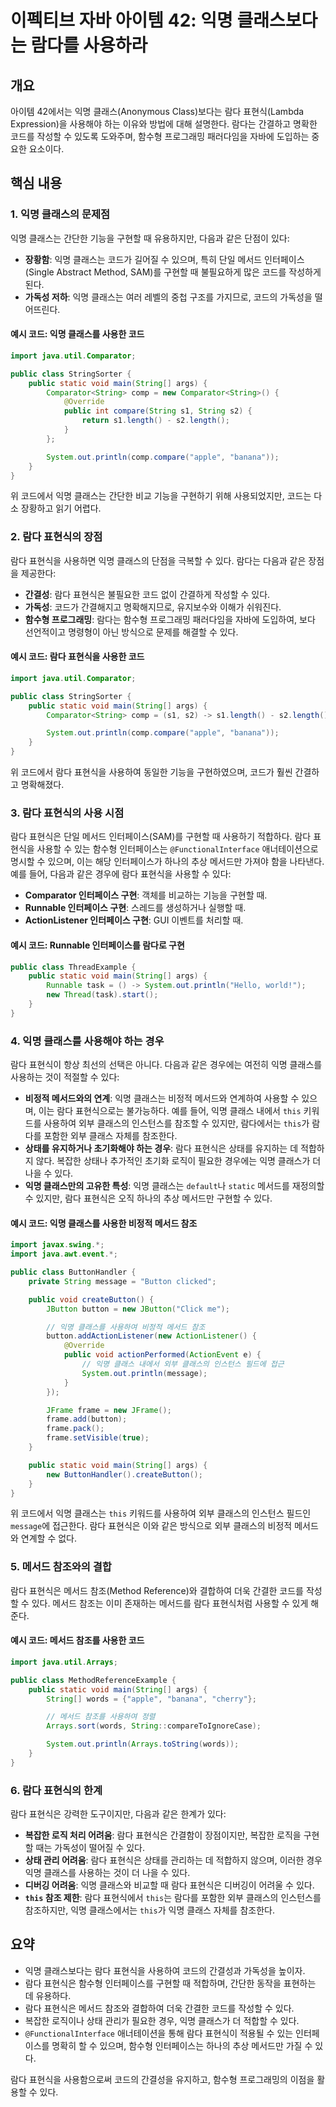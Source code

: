 
# 이펙티브 자바 아이템 42: 익명 클래스보다는 람다를 사용하라

## 개요
아이템 42에서는 익명 클래스(Anonymous Class)보다는 람다 표현식(Lambda Expression)을 사용해야 하는 이유와 방법에 대해 설명한다. 람다는 간결하고 명확한 코드를 작성할 수 있도록 도와주며, 함수형 프로그래밍 패러다임을 자바에 도입하는 중요한 요소이다.

## 핵심 내용

### 1. 익명 클래스의 문제점
익명 클래스는 간단한 기능을 구현할 때 유용하지만, 다음과 같은 단점이 있다:
- **장황함**: 익명 클래스는 코드가 길어질 수 있으며, 특히 단일 메서드 인터페이스(Single Abstract Method, SAM)를 구현할 때 불필요하게 많은 코드를 작성하게 된다.
- **가독성 저하**: 익명 클래스는 여러 레벨의 중첩 구조를 가지므로, 코드의 가독성을 떨어뜨린다.

#### 예시 코드: 익명 클래스를 사용한 코드

```java
import java.util.Comparator;

public class StringSorter {
    public static void main(String[] args) {
        Comparator<String> comp = new Comparator<String>() {
            @Override
            public int compare(String s1, String s2) {
                return s1.length() - s2.length();
            }
        };

        System.out.println(comp.compare("apple", "banana"));
    }
}
```

위 코드에서 익명 클래스는 간단한 비교 기능을 구현하기 위해 사용되었지만, 코드는 다소 장황하고 읽기 어렵다.

### 2. 람다 표현식의 장점
람다 표현식을 사용하면 익명 클래스의 단점을 극복할 수 있다. 람다는 다음과 같은 장점을 제공한다:
- **간결성**: 람다 표현식은 불필요한 코드 없이 간결하게 작성할 수 있다.
- **가독성**: 코드가 간결해지고 명확해지므로, 유지보수와 이해가 쉬워진다.
- **함수형 프로그래밍**: 람다는 함수형 프로그래밍 패러다임을 자바에 도입하여, 보다 선언적이고 명령형이 아닌 방식으로 문제를 해결할 수 있다.

#### 예시 코드: 람다 표현식을 사용한 코드

```java
import java.util.Comparator;

public class StringSorter {
    public static void main(String[] args) {
        Comparator<String> comp = (s1, s2) -> s1.length() - s2.length();

        System.out.println(comp.compare("apple", "banana"));
    }
}
```

위 코드에서 람다 표현식을 사용하여 동일한 기능을 구현하였으며, 코드가 훨씬 간결하고 명확해졌다.

### 3. 람다 표현식의 사용 시점
람다 표현식은 단일 메서드 인터페이스(SAM)를 구현할 때 사용하기 적합하다. 람다 표현식을 사용할 수 있는 함수형 인터페이스는 `@FunctionalInterface` 애너테이션으로 명시할 수 있으며, 이는 해당 인터페이스가 하나의 추상 메서드만 가져야 함을 나타낸다. 예를 들어, 다음과 같은 경우에 람다 표현식을 사용할 수 있다:
- **Comparator 인터페이스 구현**: 객체를 비교하는 기능을 구현할 때.
- **Runnable 인터페이스 구현**: 스레드를 생성하거나 실행할 때.
- **ActionListener 인터페이스 구현**: GUI 이벤트를 처리할 때.

#### 예시 코드: Runnable 인터페이스를 람다로 구현

```java
public class ThreadExample {
    public static void main(String[] args) {
        Runnable task = () -> System.out.println("Hello, world!");
        new Thread(task).start();
    }
}
```

### 4. 익명 클래스를 사용해야 하는 경우
람다 표현식이 항상 최선의 선택은 아니다. 다음과 같은 경우에는 여전히 익명 클래스를 사용하는 것이 적절할 수 있다:
- **비정적 메서드와의 연계**: 익명 클래스는 비정적 메서드와 연계하여 사용할 수 있으며, 이는 람다 표현식으로는 불가능하다. 예를 들어, 익명 클래스 내에서 `this` 키워드를 사용하여 외부 클래스의 인스턴스를 참조할 수 있지만, 람다에서는 `this`가 람다를 포함한 외부 클래스 자체를 참조한다.
- **상태를 유지하거나 초기화해야 하는 경우**: 람다 표현식은 상태를 유지하는 데 적합하지 않다. 복잡한 상태나 추가적인 초기화 로직이 필요한 경우에는 익명 클래스가 더 나을 수 있다.
- **익명 클래스만의 고유한 특성**: 익명 클래스는 `default`나 `static` 메서드를 재정의할 수 있지만, 람다 표현식은 오직 하나의 추상 메서드만 구현할 수 있다.

#### 예시 코드: 익명 클래스를 사용한 비정적 메서드 참조

```java
import javax.swing.*;
import java.awt.event.*;

public class ButtonHandler {
    private String message = "Button clicked";

    public void createButton() {
        JButton button = new JButton("Click me");

        // 익명 클래스를 사용하여 비정적 메서드 참조
        button.addActionListener(new ActionListener() {
            @Override
            public void actionPerformed(ActionEvent e) {
                // 익명 클래스 내에서 외부 클래스의 인스턴스 필드에 접근
                System.out.println(message);
            }
        });

        JFrame frame = new JFrame();
        frame.add(button);
        frame.pack();
        frame.setVisible(true);
    }

    public static void main(String[] args) {
        new ButtonHandler().createButton();
    }
}
```

위 코드에서 익명 클래스는 `this` 키워드를 사용하여 외부 클래스의 인스턴스 필드인 `message`에 접근한다. 람다 표현식은 이와 같은 방식으로 외부 클래스의 비정적 메서드와 연계할 수 없다.

### 5. 메서드 참조와의 결합
람다 표현식은 메서드 참조(Method Reference)와 결합하여 더욱 간결한 코드를 작성할 수 있다. 메서드 참조는 이미 존재하는 메서드를 람다 표현식처럼 사용할 수 있게 해준다.

#### 예시 코드: 메서드 참조를 사용한 코드

```java
import java.util.Arrays;

public class MethodReferenceExample {
    public static void main(String[] args) {
        String[] words = {"apple", "banana", "cherry"};

        // 메서드 참조를 사용하여 정렬
        Arrays.sort(words, String::compareToIgnoreCase);

        System.out.println(Arrays.toString(words));
    }
}
```

### 6. 람다 표현식의 한계
람다 표현식은 강력한 도구이지만, 다음과 같은 한계가 있다:
- **복잡한 로직 처리 어려움**: 람다 표현식은 간결함이 장점이지만, 복잡한 로직을 구현할 때는 가독성이 떨어질 수 있다.
- **상태 관리 어려움**: 람다 표현식은 상태를 관리하는 데 적합하지 않으며, 이러한 경우 익명 클래스를 사용하는 것이 더 나을 수 있다.
- **디버깅 어려움**: 익명 클래스와 비교할 때 람다 표현식은 디버깅이 어려울 수 있다.
- **`this` 참조 제한**: 람다 표현식에서 `this`는 람다를 포함한 외부 클래스의 인스턴스를 참조하지만, 익명 클래스에서는 `this`가 익명 클래스 자체를 참조한다.

## 요약
- 익명 클래스보다는 람다 표현식을 사용하여 코드의 간결성과 가독성을 높이자.
- 람다 표현식은 함수형 인터페이스를 구현할 때 적합하며, 간단한 동작을 표현하는 데 유용하다.
- 람다 표현식은 메서드 참조와 결합하여 더욱 간결한 코드를 작성할 수 있다.
- 복잡한 로직이나 상태 관리가 필요한 경우, 익명 클래스가 더 적합할 수 있다.
- `@FunctionalInterface` 애너테이션을 통해 람다 표현식이 적용될 수 있는 인터페이스를 명확히 할 수 있으며, 함수형 인터페이스는 하나의 추상 메서드만 가질 수 있다.

람다 표현식을 사용함으로써 코드의 간결성을 유지하고, 함수형 프로그래밍의 이점을 활용할 수 있다.

